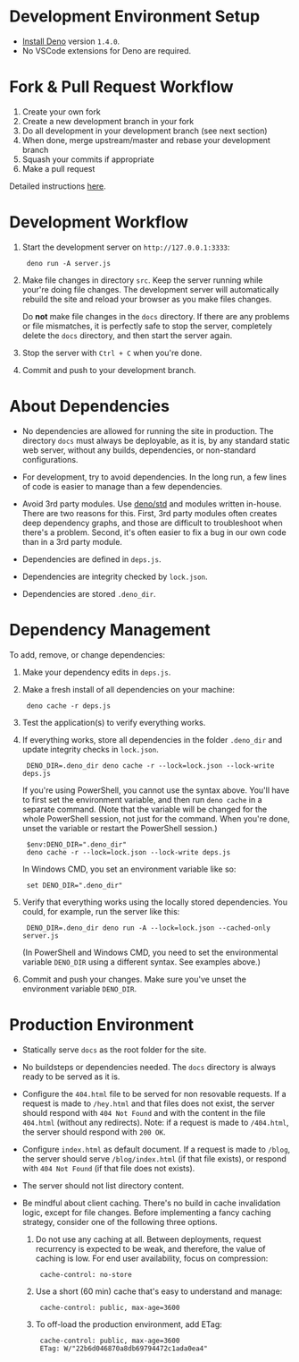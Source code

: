 # Development Environment Setup

- [Install Deno](https://github.com/denoland/deno_install) version ```1.4.0```.
- No VSCode extensions for Deno are required.


# Fork & Pull Request Workflow

1. Create your own fork
2. Create a new development branch in your fork
3. Do all development in your development branch (see next section)
4. When done, merge upstream/master and rebase your development branch
5. Squash your commits if appropriate
6. Make a pull request

Detailed instructions [here](https://gist.github.com/Chaser324/ce0505fbed06b947d962).


# Development Workflow

1. Start the development server on ```http://127.0.0.1:3333```:

        deno run -A server.js

2. Make file changes in directory ```src```. Keep the server running while your're doing file changes. The development server will automatically rebuild the site and reload your browser as you make files changes.

    Do **not** make file changes in the ```docs``` directory. If there are any problems or file mismatches, it is perfectly safe to  stop the server, completely delete the ```docs``` directory, and then start the server again.

3. Stop the server with ```Ctrl + C``` when you're done.

4. Commit and push to your development branch.


# About Dependencies

- No dependencies are allowed for running the site in production. The directory ```docs``` must always be deployable, as it is, by any standard static web server, without any builds, dependencies, or non-standard configurations.

- For development, try to avoid dependencies. In the long run, a few lines of code is easier to manage than a few dependencies.

- Avoid 3rd party modules. Use [deno/std](https://deno.land/std) and modules written in-house. There are two reasons for this. First, 3rd party modules often creates deep dependency graphs, and those are difficult to troubleshoot when there's a problem. Second, it's often easier to fix a bug in our own code than in a 3rd party module.

- Dependencies are defined in ```deps.js```.

- Dependencies are integrity checked by ```lock.json```.

- Dependencies are stored ```.deno_dir```.


# Dependency Management

To add, remove, or change dependencies:

1. Make your dependency edits in ```deps.js```.

2. Make a fresh install of all dependencies on your machine:

        deno cache -r deps.js

3. Test the application(s) to verify everything works.

4. If everything works, store all dependencies in the folder ```.deno_dir``` and update integrity checks in ```lock.json```.

        DENO_DIR=.deno_dir deno cache -r --lock=lock.json --lock-write deps.js

    If you're using PowerShell, you cannot use the syntax above. You'll have to first set the environment variable, and then run ```deno cache``` in a separate command. (Note that the variable will be changed for the whole PowerShell session, not just for the command. When you're done, unset the variable or restart the PowerShell session.)

        $env:DENO_DIR=".deno_dir"
        deno cache -r --lock=lock.json --lock-write deps.js

    In Windows CMD, you set an environment variable like so:

        set DENO_DIR=".deno_dir"

5. Verify that everything works using the locally stored dependencies. You could, for example, run the server like this:

        DENO_DIR=.deno_dir deno run -A --lock=lock.json --cached-only server.js

    (In PowerShell and Windows CMD, you need to set the environmental variable ```DENO_DIR``` using a different syntax. See examples above.)

6. Commit and push your changes. Make sure you've unset the environment variable ```DENO_DIR```. 


# Production Environment

- Statically serve ```docs``` as the root folder for the site.

- No buildsteps or dependencies needed. The ```docs``` directory is always ready to be served as it is.

- Configure the ```404.html``` file to be served for non resovable requests. If a request is made to ```/hey.html``` and that files does not exist, the server should respond with ```404 Not Found``` and with the content in the file ```404.html``` (without any redirects). Note: if a request is made to ```/404.html```, the server should respond with ```200 OK```.

- Configure ```index.html``` as default document. If a request is made to ```/blog```, the server should serve ```/blog/index.html``` (if that file exists), or respond with ```404 Not Found``` (if that file does not exists).

- The server should not list directory content.

- Be mindful about client caching. There's no build in cache invalidation logic, except for file changes. Before implementing a fancy caching strategy, consider one of the following three options.

    1. Do not use any caching at all. Between deployments, request recurrency is expected to be weak, and therefore, the value of caching is low. For end user availability, focus on compression:

            cache-control: no-store

    2. Use a short (60 min) cache that's easy to understand and manage:

            cache-control: public, max-age=3600

    3. To off-load the production environment, add ETag:

            cache-control: public, max-age=3600
            ETag: W/"22b6d046870a8db69794472c1ada0ea4"

